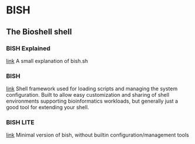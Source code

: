 # BISH
## The Bioshell shell

### BISH Explained
[link](bish.org)
A small explanation of bish.sh

### BISH
[link](bish.sh)
Shell framework used for loading scripts and managing the system configuration.
Built to allow easy customization and sharing of shell environments supporting bioinformatics workloads,
but generally just a good tool for extending your shell.

### BISH LITE
[link](bish_lite.sh)
Minimal version of bish, without builtin configuration/management tools

